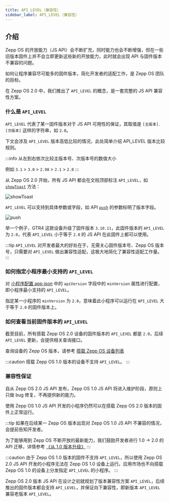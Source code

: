 ```yaml
---
title: API_LEVEL（兼容性）
sidebar_label: API_LEVEL（兼容性）
---
```


## 介绍

Zepp OS 的开放能力（JS API）会不断扩充，同时能力也会不断增强，但在一些旧版本固件上并不会立即更新这些新的开放能力，此时就会出现 API 与固件版本不兼容的问题。

如何让程序兼容尽可能多的固件版本，简化开发者的适配工作，是 Zepp OS 团队的目标。

在 Zepp OS 2.0 中，我们推出了 `API_LEVEL` 的概念，是一套完整的 JS API 兼容性方案。

### 什么是 `API_LEVEL`

`API_LEVEL` 代表了某一固件版本对于 JS API 可用性的保证，其取值是 `[主版本].[次版本]` 这样的字符串，如 `2.0`。

下文会涉及 `API_LEVEL` 版本高低比较的情况，此处简单介绍 API_LEVEL 版本比较规则。

:::info
从左到右依次比较主版本号、次版本号的数值大小

例如 `3.1` > `3.0` > `2.98` > `2.1` > `2.0`
:::

从 Zepp OS 2.0 开始，所有 JS API 都会在文档顶部标注 `API_LEVEL`，如 [`showToast`](../../../reference/device-app-api/newAPI/interaction/showToast.mdx) 方法：

![showToast](/img/docs/guides/framework/showToast.jpg)

`API_LEVEL` 可以支持到具体参数或字段，如 API [`push`](../../../reference/device-app-api/newAPI/router/push.mdx) 的参数标明了版本字段。

![push](/img/docs/guides/framework/push.jpg)

举一个例子，GTR4 这款设备升级了固件版本 `3.10.11`，此固件版本的 `API_LEVEL` 为 `2.0`，代表 `API_LEVEL` 小于等于 `2.0` 的 JS API 在此固件上都可以使用。

:::tip
`API_LEVEL` 对开发者最大的好处在于，无需关心固件版本号、Zepp OS 版本号，只需要对 `API_LEVEL` 做出兼容性适配，这极大地简化了兼容性适配工作量。
:::

### 如何指定小程序最小支持的 `API_LEVEL`

对 [小程序配置 app.json](../../../reference/app-json.mdx) 中的 `apiVersion` 字段中的 `minVersion` 属性进行配置，即小程序最小支持的 `API_LEVEL`。

指定某一小程序的 `minVersion` 为 `2.0`，意味着此小程序可以运行在 `API_LEVEL` 大于等于 `2.0` 的固件版本上。

### 如何查看当前固件版本的 `API_LEVEL`

截至目前，所有搭载 Zepp OS 2.0 设备的固件版本的 `API_LEVEL` 都是 `2.0`，后续 `API_LEVEL` 更新，会提供相关查询接口。

查询设备的 Zepp OS 版本，请参考 [搭载 Zepp OS 设备列表](../../../reference/related-resources/device-list.mdx)

:::caution
搭载 Zepp OS 1.0 版本的设备不支持 `API_LEVEL`。
:::

### 兼容性保证

自从 Zepp OS 2.0 JS API 发布，Zepp OS 1.0 JS API 将进入维护阶段，原则上只做 bug 修复，不再提供新的能力。

使用 Zepp OS 1.0 JS API 开发的小程序仍然可以在搭载 Zepp OS 2.0 版本的固件上正常运行。

:::tip
如果在后续某一 Zepp OS 版本出现对 Zepp OS 1.0 JS API 不兼容的情况，会提前告知开发者。

为了能够用到 Zepp OS 不断开放的最新能力，我们鼓励开发者进行 1.0 -> 2.0 的 API 迁移，详情参考 [《从 1.0 版本升级》](https://docs.zepp.com/zh-cn/docs/v2/guides/version-info/migration-guide/)
:::

:::caution
由于 Zepp OS 1.0 版本的固件不支持 `API_LEVEL`，所以使用 Zepp OS 2.0 JS API 开发的小程序无法在 Zepp OS 1.0 设备上运行。应用市场也不向搭载 Zepp OS 1.0 的设备上分发指定 `API_LEVEL` 的小程序。
:::

Zepp OS 2.0 版本 JS API 在设计之初就规划了版本兼容性方案 `API_LEVEL`，后续推出的固件版本都会支持 `API_LEVEL`，并保证向下兼容性，即新版本 `API_LEVEL` 兼容老版本 `API_LEVEL`。
